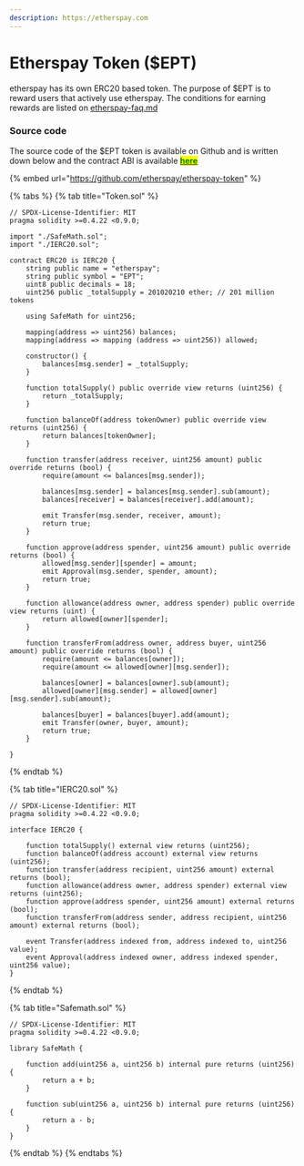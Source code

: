 ```yaml
---
description: https://etherspay.com
---
```


# Etherspay Token ($EPT)

etherspay has its own ERC20 based token. The purpose of $EPT is to reward users that actively use etherspay. The conditions for earning rewards are listed on [etherspay-faq.md](../faq/etherspay-faq.md "mention")

### Source code

The source code of the $EPT token is available on Github and is written down below and the contract ABI is available [<mark style="color:green;">**here**</mark>](https://github.com/rayorole/etherspay-token/blob/dev/build/contracts/ERC20.json)

{% embed url="https://github.com/etherspay/etherspay-token" %}

{% tabs %}
{% tab title="Token.sol" %}
```solidity
// SPDX-License-Identifier: MIT
pragma solidity >=0.4.22 <0.9.0;

import "./SafeMath.sol";
import "./IERC20.sol";

contract ERC20 is IERC20 {
    string public name = "etherspay";
    string public symbol = "EPT";
    uint8 public decimals = 18;
    uint256 public _totalSupply = 201020210 ether; // 201 million tokens

    using SafeMath for uint256;

    mapping(address => uint256) balances;
    mapping(address => mapping (address => uint256)) allowed;

    constructor() {
        balances[msg.sender] = _totalSupply;
    }

    function totalSupply() public override view returns (uint256) {
        return _totalSupply;
    }

    function balanceOf(address tokenOwner) public override view returns (uint256) {
        return balances[tokenOwner];
    }

    function transfer(address receiver, uint256 amount) public override returns (bool) {
        require(amount <= balances[msg.sender]);
        
        balances[msg.sender] = balances[msg.sender].sub(amount);
        balances[receiver] = balances[receiver].add(amount);
        
        emit Transfer(msg.sender, receiver, amount);
        return true;
    }

    function approve(address spender, uint256 amount) public override returns (bool) {
        allowed[msg.sender][spender] = amount;
        emit Approval(msg.sender, spender, amount);
        return true;
    }

    function allowance(address owner, address spender) public override view returns (uint) {
        return allowed[owner][spender];
    }

    function transferFrom(address owner, address buyer, uint256 amount) public override returns (bool) {
        require(amount <= balances[owner]);
        require(amount <= allowed[owner][msg.sender]);

        balances[owner] = balances[owner].sub(amount);
        allowed[owner][msg.sender] = allowed[owner][msg.sender].sub(amount);
        
        balances[buyer] = balances[buyer].add(amount);
        emit Transfer(owner, buyer, amount);
        return true;
    }

}
```
{% endtab %}

{% tab title="IERC20.sol" %}
```solidity
// SPDX-License-Identifier: MIT
pragma solidity >=0.4.22 <0.9.0;

interface IERC20 {

    function totalSupply() external view returns (uint256);
    function balanceOf(address account) external view returns (uint256);
    function transfer(address recipient, uint256 amount) external returns (bool);
    function allowance(address owner, address spender) external view returns (uint256);
    function approve(address spender, uint256 amount) external returns (bool);
    function transferFrom(address sender, address recipient, uint256 amount) external returns (bool);

    event Transfer(address indexed from, address indexed to, uint256 value);
    event Approval(address indexed owner, address indexed spender, uint256 value);
}
```
{% endtab %}

{% tab title="Safemath.sol" %}
```solidity
// SPDX-License-Identifier: MIT
pragma solidity >=0.4.22 <0.9.0;

library SafeMath {

    function add(uint256 a, uint256 b) internal pure returns (uint256) {
        return a + b;
    }

    function sub(uint256 a, uint256 b) internal pure returns (uint256) {
        return a - b;
    }
}
```
{% endtab %}
{% endtabs %}

